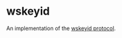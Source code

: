 # wskeyid

An implementation of the [wskeyid protocol](https://github.com/sparkscience/wskeyid/blob/main/README.md).
